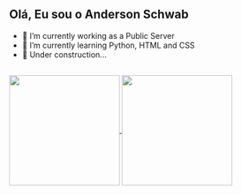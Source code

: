 ## Olá, Eu sou o Anderson Schwab 

- 🔭 I’m currently working as a Public Server
- 🌱 I’m currently learning Python, HTML and CSS
- 🚧 Under construction...
##

  <a href="https://github.com/anderSchwab/github-readme-stats">
    <img height=200 align="center" src="https://github-readme-stats.vercel.app/api?username=anderSchwab&show_icons=true&theme=dark" />
  </a>
  <a href="https://github.com/anderSchwab/convoychat">
    <img height=200 align="center" src="https://github-readme-stats.vercel.app/api/top-langs?username=anderSchwab&layout=compact&theme=dark&card_width=300" />
  </a>

##
